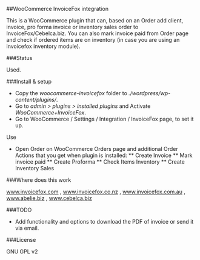 ##WooCommerce InvoiceFox integration

This is a WooCommerce plugin that can, based on an Order add client, invoice, pro forma invoice or inventory sales order to InvoiceFox/Cebelca.biz. You can also mark invoice paid from Order page and check if ordered items are on inventory (in case you are using an invoicefox inventory module).

###Status

Used.

###Install & setup

* Copy the *woocommerce-invoicefox* folder to *./wordpress/wp-content/plugins/*.
* Go to *admin > plugins > installed plugins* and Activate *WooCommerce+InvoiceFox*.
* Go to WooCommerce / Settings / Integration / InvoiceFox page, to set it up.

Use

* Open Order on WooCommerce Orders page and additional Order Actions that you get when plugin is installed:
** Create Invoice
** Mark invoice paid
** Create Proforma 
** Check Items Inventory
** Create Inventory Sales
 
###Where does this work

www.invoicefox.com , www.invoicefox.co.nz , www.invoicefox.com.au , www.abelie.biz , www.cebelca.biz

###TODO

* Add functionality and options to download the PDF of invoice or send it via email. 

###License

GNU GPL v2
